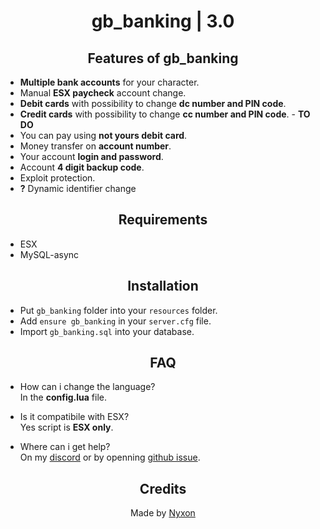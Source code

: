 <div align="center">

# gb_banking | 3.0

## Features of gb_banking

</div>

- **Multiple bank accounts** for your character.
- Manual **ESX paycheck** account change.
- **Debit cards** with possibility to change **dc number and PIN code**.
- **Credit cards** with possibility to change **cc number and PIN code**. - **TO DO**
- You can pay using **not yours debit card**.
- Money transfer on **account number**.
- Your account **login and password**.
- Account **4 digit backup code**.
- Exploit protection.
- **?** Dynamic identifier change

<div align="center">

## Requirements

</div>

- ESX
- MySQL-async

<div align="center">

## Installation

</div>

- Put `gb_banking` folder into your `resources` folder.
- Add `ensure gb_banking` in your `server.cfg` file.
- Import `gb_banking.sql` into your database.

<div align="center">

## FAQ

</div>

- How can i change the language?<br />
In the **config.lua** file.

- Is it compatibile with ESX?<br />
Yes script is **ESX only**.

- Where can i get help?<br />
On my [discord](https://discord.gg/ZMay76X) or by openning [github issue](https://github.com/Nyxonn/gb_banking/issues).

<div align="center">

## Credits

Made by [Nyxon](https://github.com/Nyxonn)

</div>
